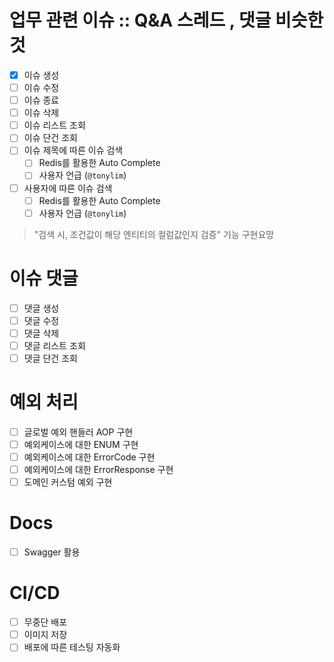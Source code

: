# 업무 관련 이슈 :: Q&A 스레드 , 댓글 비슷한 것

- [x] 이슈 생성
- [ ] 이슈 수정
- [ ] 이슈 종료
- [ ] 이슈 삭제
- [ ] 이슈 리스트 조회
- [ ] 이슈 단건 조회
- [ ] 이슈 제목에 따른 이슈 검색
    - [ ] Redis를 활용한 Auto Complete
    - [ ] 사용자 언급 (`@tonylim`)
- [ ] 사용자에 따른 이슈 검색
    - [ ] Redis를 활용한 Auto Complete
    - [ ] 사용자 언급 (`@tonylim`)

> "검색 시, 조건값이 해당 엔티티의 컬럼값인지 검증" 기능 구현요망

# 이슈 댓글

- [ ] 댓글 생성
- [ ] 댓글 수정
- [ ] 댓글 삭제
- [ ] 댓글 리스트 조회
- [ ] 댓글 단건 조회

# 예외 처리

- [ ] 글로벌 예외 핸들러 AOP 구현
- [ ] 예외케이스에 대한 ENUM 구현
- [ ] 예외케이스에 대한 ErrorCode 구현
- [ ] 예외케이스에 대한 ErrorResponse 구현
- [ ] 도메인 커스텀 예외 구현

# Docs

- [ ] Swagger 활용

# CI/CD

- [ ] 무중단 배포
- [ ] 이미지 저장
- [ ] 배포에 따른 테스팅 자동화